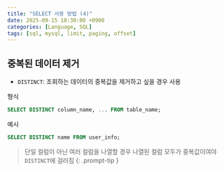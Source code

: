 ```yaml
---
title: "SELECT 사용 방법 (4)"
date: 2025-09-15 18:30:00 +0900
categories: [Language, SQL]
tags: [sql, mysql, limit, paging, offset]
---
```


## **중복된 데이터 제거**
- `DISTINCT`: 조회하는 데이터의 중복값을 제거하고 싶을 경우 사용

형식
```sql
SELECT DISTINCT column_name, ... FROM table_name;
```

예시
```sql
SELECT DISTINCT name FROM user_info;
```

> 단일 컬럼이 아닌 여러 컬럼을 나열할 경우 나열된 컬럼 모두가 중복값이여야 `DISTINCT`에 걸러짐
{: .prompt-tip }